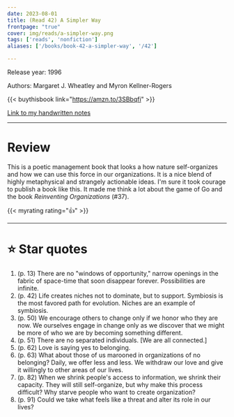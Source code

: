 ```yaml
---
date: 2023-08-01
title: (Read 42) A Simpler Way
frontpage: "true"
cover: img/reads/a-simpler-way.png
tags: ['reads', 'nonfiction']
aliases: ['/books/book-42-a-simpler-way', '/42']

---
```


Release year: 1996

Authors: Margaret J. Wheatley and Myron Kellner-Rogers

{{< buythisbook link="https://amzn.to/3SBbqfi" >}}

[Link to my handwritten notes](https://drive.google.com/file/d/1PfhU2OmYQcbdRhECE1Ef1jnTnN6HfwI4/view?usp=drive_link)

---

# Review

This is a poetic management book that looks a how nature self-organizes
and how we can use this force in our organizations. It is a nice blend
of highly metaphysical and strangely actionable ideas. I'm sure it took
courage to publish a book like this. It made me think a lot about the
game of Go and the book _Reinventing Organizations_ (#37).

{{< myrating rating="👍" >}}

---

# :star: Star quotes

1. (p. 13) There are no "windows of opportunity," narrow openings in the
   fabric of space-time that soon disappear forever. Possibilities are
   infinite.
1. (p. 42) Life creates niches not to dominate, but to support.
   Symbiosis is the most favored path for evolution. Niches are an
   example of symbiosis.
1. (p. 50) We encourage others to change only if we honor who they are
   now. We ourselves engage in change only as we discover that we might
   be more of who we are by becoming something different.
1. (p. 51) There are no separated individuals. [We are all connected.]
1. (p. 62) Love is saying yes to belonging.
1. (p. 63) What about those of us marooned in organizations of no
   belonging? Daily, we offer less and less. We withdraw our love and
   give it willingly to other areas of our lives.
1. (p. 82) When we shrink people's access to information, we shrink
   their capacity. They will still self-organize, but why make this
   process difficult? Why starve people who want to create organization?
1. (p. 91) Could we take what feels like a threat and alter its role in
   our lives?
